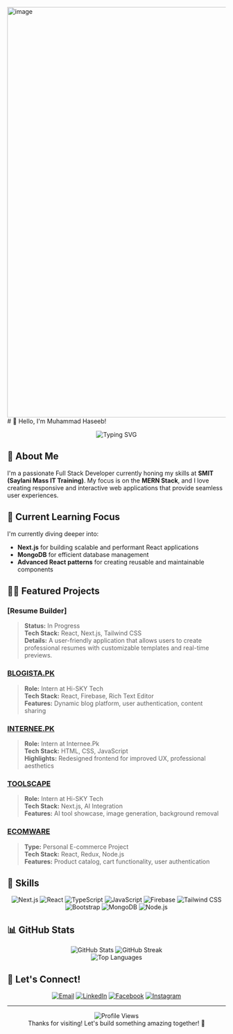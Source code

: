 <img width="947" alt="image" src="https://github.com/user-attachments/assets/d086a4c3-07d2-4331-a4d7-870f316d0f74"># 👋 Hello, I'm Muhammad Haseeb!

<div align="center">
  <img src="https://readme-typing-svg.herokuapp.com?font=Fira+Code&pause=1000&color=2196F3&center=true&vCenter=true&width=435&lines=Full+Stack+Developer;MERN+Stack+Enthusiast;Continuous+Learner" alt="Typing SVG" />
</div>

## 🚀 About Me

I'm a passionate Full Stack Developer currently honing my skills at **SMIT (Saylani Mass IT Training)**. My focus is on the **MERN Stack**, and I love creating responsive and interactive web applications that provide seamless user experiences.

## 🌱 Current Learning Focus

I'm currently diving deeper into:
- **Next.js** for building scalable and performant React applications
- **MongoDB** for efficient database management
- **Advanced React patterns** for creating reusable and maintainable components

## 👨‍💻 Featured Projects

### [Resume Builder]
> **Status:** In Progress  
> **Tech Stack:** React, Next.js, Tailwind CSS  
> **Details:** A user-friendly application that allows users to create professional resumes with customizable templates and real-time previews.

### [BLOGISTA.PK](https://blogista-blog-website.vercel.app/)
> **Role:** Intern at Hi-SKY Tech  
> **Tech Stack:** React, Firebase, Rich Text Editor  
> **Features:** Dynamic blog platform, user authentication, content sharing

### [INTERNEE.PK](https://haseebshahbaz.github.io/Internee.pk/)
> **Role:** Intern at Internee.Pk  
> **Tech Stack:** HTML, CSS, JavaScript  
> **Highlights:** Redesigned frontend for improved UX, professional aesthetics

### [TOOLSCAPE](https://toolscape.vercel.app/)
> **Role:** Intern at Hi-SKY Tech  
> **Tech Stack:** Next.js, AI Integration  
> **Features:** AI tool showcase, image generation, background removal

### [ECOMWARE](https://haseebshahbaz.github.io/ECOMWARE/)
> **Type:** Personal E-commerce Project  
> **Tech Stack:** React, Redux, Node.js  
> **Features:** Product catalog, cart functionality, user authentication

## 💼 Skills

<p align="center">
  <img src="https://img.shields.io/badge/Next.js-000000?style=for-the-badge&logo=next.js&logoColor=white" alt="Next.js"/>
  <img src="https://img.shields.io/badge/React-61DAFB?style=for-the-badge&logo=react&logoColor=black" alt="React"/>
  <img src="https://img.shields.io/badge/TypeScript-3178C6?style=for-the-badge&logo=typescript&logoColor=white" alt="TypeScript"/>
  <img src="https://img.shields.io/badge/JavaScript-F7DF1E?style=for-the-badge&logo=javascript&logoColor=black" alt="JavaScript"/>
  <img src="https://img.shields.io/badge/Firebase-FFCA28?style=for-the-badge&logo=firebase&logoColor=black" alt="Firebase"/>
  <img src="https://img.shields.io/badge/Tailwind_CSS-06B6D4?style=for-the-badge&logo=tailwind-css&logoColor=white" alt="Tailwind CSS"/>
  <img src="https://img.shields.io/badge/Bootstrap-563D7C?style=for-the-badge&logo=bootstrap&logoColor=white" alt="Bootstrap"/>
  <img src="https://img.shields.io/badge/MongoDB-47A248?style=for-the-badge&logo=mongodb&logoColor=white" alt="MongoDB"/>
  <img src="https://img.shields.io/badge/Node.js-339933?style=for-the-badge&logo=node.js&logoColor=white" alt="Node.js"/>
</p>

## 📊 GitHub Stats

<div align="center">
  <img src="https://github-readme-stats.vercel.app/api?username=haseebshahbaz&show_icons=true&theme=react" alt="GitHub Stats" />
  <img src="https://github-readme-streak-stats.herokuapp.com/?user=haseebshahbaz&theme=react" alt="GitHub Streak" />
</div>

<div align="center">
  <img src="https://github-readme-stats.vercel.app/api/top-langs/?username=haseebshahbaz&layout=compact&theme=react" alt="Top Languages" />
</div>

## 🤝 Let's Connect!

<p align="center">
  <a href="mailto:haseebshahbazpk786@gmail.com"><img src="https://img.shields.io/badge/Email-D14836?style=for-the-badge&logo=gmail&logoColor=white" alt="Email"/></a>
  <a href="https://www.linkedin.com/in/mdhaseeb07/"><img src="https://img.shields.io/badge/LinkedIn-0077B5?style=for-the-badge&logo=linkedin&logoColor=white" alt="LinkedIn"/></a>
  <a href="https://web.facebook.com/profile.php?id=100013907506597"><img src="https://img.shields.io/badge/Facebook-1877F2?style=for-the-badge&logo=facebook&logoColor=white" alt="Facebook"/></a>
  <a href="https://www.instagram.com/ch.haseebshahbaz/"><img src="https://img.shields.io/badge/Instagram-E4405F?style=for-the-badge&logo=instagram&logoColor=white" alt="Instagram"/></a>
</p>

---

<div align="center">
  <img src="https://komarev.com/ghpvc/?username=haseebshahbaz&color=blueviolet&style=flat-square&label=Profile+Views" alt="Profile Views" />
</div>

<div align="center">
  Thanks for visiting! Let's build something amazing together! 🚀
</div>
